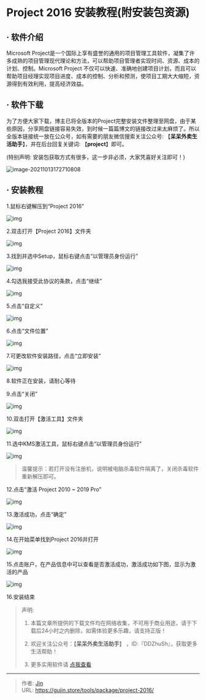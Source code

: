 # Project 2016 安装教程(附安装包资源)


## · 软件介绍

Microsoft Project是一个国际上享有盛誉的通用的项目管理工具软件，凝集了许多成熟的项目管理现代理论和方法，可以帮助项目管理者实现时间、资源、成本的计划、控制。Microsoft Project 不仅可以快速、准确地创建项目计划，而且可以帮助项目经理实现项目进度、成本的控制、分析和预测，使项目工期大大缩短，资源得到有效利用，提高经济效益。

## · 软件下载

为了方便大家下载，博主已将全版本的Project完整安装文件整理至网盘，由于某些原因，分享网盘链接容易失效，到时候一篇篇博文的链接改过来太麻烦了。所以全版本链接统一放在公众号，如有需要的朋友微信搜索关注公众号: 【**呆呆外卖生活助手**】，并在后台回复关键词: 【**project**】即可。

(特别声明: 安装包获取方式有很多，这一步非必须，大家凭喜好关注即可！)

![image-20211013172710808](https://img.gujin.store/img/image-20211013172710808.png)


## · 安装教程

1.鼠标右键解压到“Project 2016”

![img](https://img.gujin.store/img/v2-32b89b28517f97953041cc1e105b9cfd_720w.png)

2.双击打开【Project 2016】文件夹

![img](https://img.gujin.store/img/v2-64a7c24edc11b8938e7c9fa480f8e8b2_720w.png)

3.找到并选中Setup，鼠标右键点击“以管理员身份运行”

![img](https://img.gujin.store/img/v2-cf744469e5b9776cb6ad215fdeed62d9_720w.png)

4.勾选我接受此协议的条款，点击“继续”

![img](https://img.gujin.store/img/v2-03ac67f51a5df8f08f67bca1f4ba2b82_720w.png)

5.点击“自定义”

![img](https://img.gujin.store/img/v2-89238bc640189dc9b2535ca8948c26da_720w.png)

6.点击“文件位置”

![img](https://img.gujin.store/img/v2-cc0c301ffd915f27664ee77edd0be678_720w.png)

7.可更改软件安装路径，点击“立即安装”

![img](https://img.gujin.store/img/v2-5c22276628b2ed6dd61d53cf86c72d8e_720w.png)

8.软件正在安装，请耐心等待

9.点击“关闭”

![img](https://img.gujin.store/img/v2-cefea2afe6bd1e304615ae201b31ada6_720w.png)

10.双击打开【激活工具】文件夹

![img](https://img.gujin.store/img/v2-5ec04c56fb73ca13afa47b7fdaba2280_720w.png)

11.选中KMS激活工具，鼠标右键点击“以管理员身份运行”

![img](https://img.gujin.store/img/v2-9a9e464556385545ef8176c8996ef107_720w.png)



> 温馨提示：若打开没有注册机，说明被电脑杀毒软件隔离了，关闭杀毒软件重新解压即可。

12.点击“激活 Project 2010 ~ 2019 Pro”

![img](https://img.gujin.store/img/v2-2955450ae5366263351bace58b21f4f0_720w.png)

13.激活成功，点击“确定”

![img](https://img.gujin.store/img/v2-8eb46043b664c3f1c4393a39d6d96221_720w.png)

14.在开始菜单找到Project 2016并打开

![img](https://img.gujin.store/img/v2-22cc81956e538c838703545c98f09507_720w.png)

15.点击账户，在产品信息中可以查看是否激活成功，激活成功如下图，显示为激活的产品

![img](https://img.gujin.store/img/v2-9f0645724f396e42488d0242b2ca9f36_720w.png)

16.安装结束




> 声明: 
>
> 1. 本篇文章所提供的下载文件均在网络收集，不可用于商业用途，请于下载后24小时之内删除，如需体验更多乐趣，请支持正版！
>
> 2. 欢迎关注公众号：【**呆呆外卖生活助手**】 ，ID:『DDZhuSh』，获取更多生活帮助！
>
> 3. 更多实用软件请  [点我查看](/tools)


---

> 作者: [Jin](https://img.gujin.store/img/favicon.ico)  
> URL: https://gujin.store/tools/package/project-2016/  

